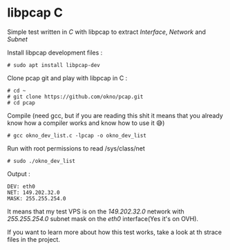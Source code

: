 # libpcap C 

Simple test written in *C* with libpcap to extract *Interface*, *Network* and *Subnet* 

Install libpcap development files : 

    # sudo apt install libpcap-dev
    
Clone pcap git and play with libpcap in C :

    # cd ~
    # git clone https://github.com/okno/pcap.git
    # cd pcap
    
Compile (need gcc, but if you are reading this shit it means that you already know how a compiler works and know how to use it 😅)

    # gcc okno_dev_list.c -lpcap -o okno_dev_list
    
Run with root permissions to read /sys/class/net 

    # sudo ./okno_dev_list
 
Output : 

    DEV: eth0
    NET: 149.202.32.0
    MASK: 255.255.254.0
  
It means that my test VPS is on the *149.202.32.0* network with *255.255.254.0* subnet mask on the *eth0* interface(Yes it's on OVH).

If you want to learn more about how this test works, take a look at th strace files in the project.

